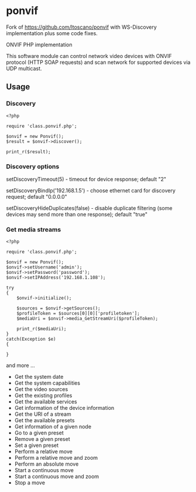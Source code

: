 # ponvif

Fork of https://github.com/ltoscano/ponvif with WS-Discovery implementation plus some code fixes.

ONVIF PHP implementation

This software module can control network video devices with ONVIF protocol (HTTP SOAP requests) and scan network for supported devices via UDP multicast.

## Usage

### Discovery

```
<?php

require 'class.ponvif.php';

$onvif = new Ponvif();
$result = $onvif->discover();

print_r($result);
```

### Discovery options
setDiscoveryTimeout(5) - timeout for device response; default "2"

setDiscoveryBindIp('192.168.1.5') - choose ethernet card for discovery request; default "0.0.0.0"

setDiscoveryHideDuplicates(false) - disable duplicate filtering (some devices may send more than one response); default "true"


### Get media streams

```
<?php

require 'class.ponvif.php';

$onvif = new Ponvif();
$onvif->setUsername('admin');
$onvif->setPassword('password');
$onvif->setIPAddress('192.168.1.108');

try
{
	$onvif->initialize();
	
	$sources = $onvif->getSources();
	$profileToken = $sources[0][0]['profiletoken'];
	$mediaUri = $onvif->media_GetStreamUri($profileToken);
	
	print_r($mediaUri);
}
catch(Exception $e)
{
	
}
```

and more ...

- Get the system date
- Get the system capabilities
- Get the video sources
- Get the existing profiles
- Get the available services
- Get information of the device information
- Get the URI of a stream
- Get the available presets
- Get information of a given node
- Go to a given preset
- Remove a given preset
- Set a given preset
- Perform a relative move
- Perform a relative move and zoom
- Perform an absolute move
- Start a continuous move
- Start a continuous move and zoom
- Stop a move
